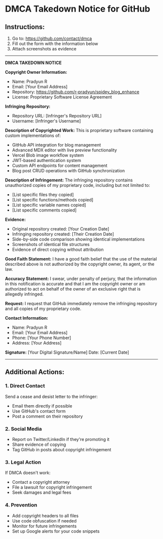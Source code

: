 # DMCA Takedown Notice for GitHub

## Instructions:
1. Go to: https://github.com/contact/dmca
2. Fill out the form with the information below
3. Attach screenshots as evidence

---

**DMCA TAKEDOWN NOTICE**

**Copyright Owner Information:**
- Name: Pradyun R
- Email: [Your Email Address]
- Repository: https://github.com/r-pradyun/spidey_blog_enhance
- License: Proprietary Software License Agreement

**Infringing Repository:**
- Repository URL: [Infringer's Repository URL]
- Username: [Infringer's Username]

**Description of Copyrighted Work:**
This is proprietary software containing custom implementations of:
- GitHub API integration for blog management
- Advanced MDX editor with live preview functionality
- Vercel Blob image workflow system
- JWT-based authentication system
- Custom API endpoints for content management
- Blog post CRUD operations with GitHub synchronization

**Description of Infringement:**
The infringing repository contains unauthorized copies of my proprietary code, including but not limited to:
- [List specific files they copied]
- [List specific functions/methods copied]
- [List specific variable names copied]
- [List specific comments copied]

**Evidence:**
- Original repository created: [Your Creation Date]
- Infringing repository created: [Their Creation Date]
- Side-by-side code comparison showing identical implementations
- Screenshots of identical file structures
- Evidence of direct copying without attribution

**Good Faith Statement:**
I have a good faith belief that the use of the material described above is not authorized by the copyright owner, its agent, or the law.

**Accuracy Statement:**
I swear, under penalty of perjury, that the information in this notification is accurate and that I am the copyright owner or am authorized to act on behalf of the owner of an exclusive right that is allegedly infringed.

**Request:**
I request that GitHub immediately remove the infringing repository and all copies of my proprietary code.

**Contact Information:**
- Name: Pradyun R
- Email: [Your Email Address]
- Phone: [Your Phone Number]
- Address: [Your Address]

**Signature:**
[Your Digital Signature/Name]
Date: [Current Date]

---

## Additional Actions:

### 1. **Direct Contact**
Send a cease and desist letter to the infringer:
- Email them directly if possible
- Use GitHub's contact form
- Post a comment on their repository

### 2. **Social Media**
- Report on Twitter/LinkedIn if they're promoting it
- Share evidence of copying
- Tag GitHub in posts about copyright infringement

### 3. **Legal Action**
If DMCA doesn't work:
- Contact a copyright attorney
- File a lawsuit for copyright infringement
- Seek damages and legal fees

### 4. **Prevention**
- Add copyright headers to all files
- Use code obfuscation if needed
- Monitor for future infringements
- Set up Google alerts for your code snippets
